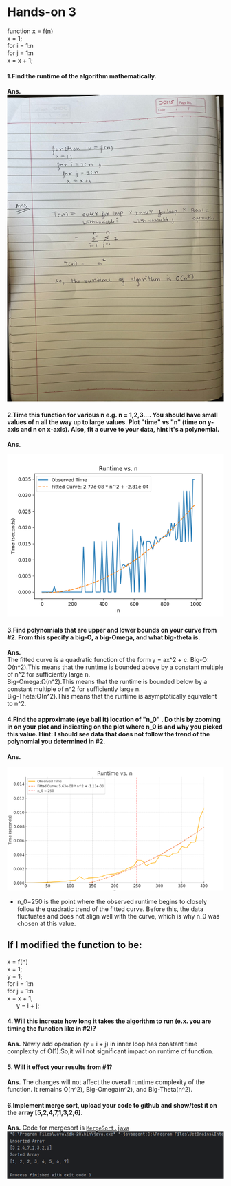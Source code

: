# Hands-on 3
function x = f(n) <br>
x = 1; <br>
for i = 1:n <br>
for j = 1:n<br>
x = x + 1;

#### 1.Find the runtime of the algorithm mathematically.
**Ans.**<br>
![ans_1.jpg](ans_1.jpg)


#### 2.Time this function for various n e.g. n = 1,2,3.... You should have small values of n all the way up to large values. Plot "time" vs "n" (time on y-axis and n on x-axis). Also, fit a curve to your data, hint it's a polynomial.  

   <b>Ans.</b> <br>

![time-vs-n.png](time-vs-n.png)

#### 3.Find polynomials that are upper and lower bounds on your curve from #2. From this specify a big-O, a big-Omega, and what big-theta is. <br>

<b>Ans.</b><br>
The fitted curve is a quadratic function of the form y = ax^2 + c.
Big-O: O(n^2).This means that the runtime is bounded above by a constant multiple of n^2 for sufficiently large n. <br>
Big-Omega:Ω(n^2).This means that the runtime is bounded below by a constant multiple of n^2 for sufficiently large n. <br>
Big-Theta:Θ(n^2).This means that the runtime is asymptotically equivalent to n^2. <br>

#### 4.Find the approximate (eye ball it) location of "n_0" . Do this by zooming in on your plot and indicating on the plot where n_0 is and why you picked this value. Hint: I should see data that does not follow the trend of the polynomial you determined in #2.<br>

<b>Ans.</b>

![n_0.png](n_0.png)

* n_0=250 is the point where the observed runtime begins to closely follow the quadratic trend of the fitted curve. Before this, the data fluctuates and does not align well with the curve, which is why n_0 was chosen at this value.

## If I modified the function to be:
x = f(n) <br>
x = 1; <br>
y = 1;<br>
for i = 1:n<br>
for j = 1:n<br>
x = x + 1;<br>
`   `y = i + j;

#### 4. Will this increate how long it takes the algorithm to run (e.x. you are timing the function like in #2)? <br>

**Ans.** Newly add operation (y = i + j) in inner loop has constant time complexity of O(1).So,it will not significant impact on runtime of function.

#### 5. Will it effect your results from #1?<br>

**Ans.** The changes will not affect the overall runtime complexity of the function. It remains O(n^2), Big-Omega(n^2), and Big-Theta(n^2).

#### 6.Implement merge sort, upload your code to github and show/test it on the array [5,2,4,7,1,3,2,6].<br>

**Ans.** Code for mergesort is  [`MergeSort.java`](HandsOn_3/MergeSort.java)<br>![merge_sort.png](merge_sort.png)
